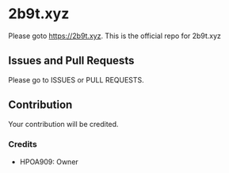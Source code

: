 # 2b9t.xyz
Please goto https://2b9t.xyz. This is the official repo for 2b9t.xyz
## Issues and Pull Requests
Please go to ISSUES or PULL REQUESTS.
## Contribution
Your contribution will be credited.
### Credits
- HPOA909: Owner
